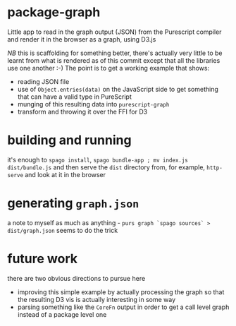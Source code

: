 # package-graph

Little app to read in the graph output (JSON) from the Purescript compiler and render it in the browser as a graph, using D3.js

*NB* this is scaffolding for something better, there's actually very little to be learnt from what is rendered as of this commit except that all the libraries use one another :-) The point is to get a working example that shows:
  * reading JSON file
  * use of `Object.entries(data)` on the JavaScript side to get something that can have a valid type in PureScript
  * munging of this resulting data into `purescript-graph`
  * transform and throwing it over the FFI for D3

# building and running

it's enough to `spago install`, `spago bundle-app ; mv index.js dist/bundle.js` and then serve the `dist` directory from, for example, `http-serve` and look at it in the browser

# generating `graph.json`

a note to myself as much as anything - ``purs graph `spago sources` > dist/graph.json`` seems to do the trick

# future work

there are two obvious directions to pursue here
 * improving this simple example by actually processing the graph so that the resulting D3 vis is actually interesting in some way
 * parsing something like the `CoreFn` output in order to get a call level graph instead of a package level one
